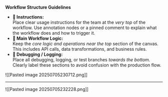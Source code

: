 
**Workflow Structure Guidelines**
- **📝 Instructions:**  
    Place clear usage instructions for the team at the _very top_ of the workflow. Use annotation nodes or a pinned comment to explain what the workflow does and how to trigger it.
- **🔁 Main Workflow Logic:**  
    Keep the _core logic and operations near the top_ section of the canvas. This includes API calls, data transformations, and business rules.
- **🐞 Debugging / Logging:**  
    Place all debugging, logging, or test branches _towards the bottom_. Clearly label these sections to avoid confusion with the production flow.


![[Pasted image 20250705230712.png]]

---

![[Pasted image 20250705232228.png]]